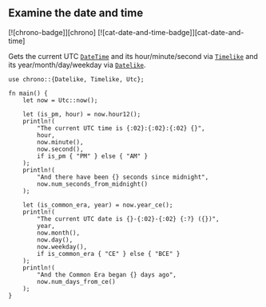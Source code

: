 ## Examine the date and time

[![chrono-badge]][chrono] [![cat-date-and-time-badge]][cat-date-and-time]

Gets the current UTC [`DateTime`] and its hour/minute/second via [`Timelike`]
and its year/month/day/weekday via [`Datelike`].

```rust,edition2024
use chrono::{Datelike, Timelike, Utc};

fn main() {
    let now = Utc::now();

    let (is_pm, hour) = now.hour12();
    println!(
        "The current UTC time is {:02}:{:02}:{:02} {}",
        hour,
        now.minute(),
        now.second(),
        if is_pm { "PM" } else { "AM" }
    );
    println!(
        "And there have been {} seconds since midnight",
        now.num_seconds_from_midnight()
    );

    let (is_common_era, year) = now.year_ce();
    println!(
        "The current UTC date is {}-{:02}-{:02} {:?} ({})",
        year,
        now.month(),
        now.day(),
        now.weekday(),
        if is_common_era { "CE" } else { "BCE" }
    );
    println!(
        "And the Common Era began {} days ago",
        now.num_days_from_ce()
    );
}
```

[`Datelike`]: https://docs.rs/chrono/*/chrono/trait.Datelike.html
[`DateTime`]: https://docs.rs/chrono/*/chrono/struct.DateTime.html
[`Timelike`]: https://docs.rs/chrono/*/chrono/trait.Timelike.html
